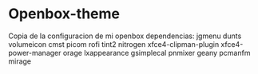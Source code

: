 # Openbox-theme
Copia de la configuracion de mi openbox
dependencias: jgmenu dunts volumeicon cmst picom rofi tint2 nitrogen xfce4-clipman-plugin xfce4-power-manager orage lxappearance gsimplecal pnmixer geany pcmanfm mirage
